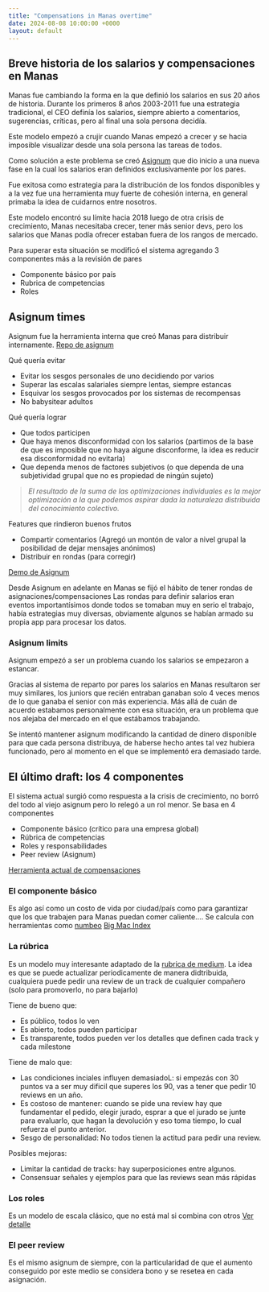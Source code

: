 ```yaml
---
title: "Compensations in Manas overtime"
date: 2024-08-08 10:00:00 +0000
layout: default
---
```


## Breve historia de los salarios y compensaciones en Manas

Manas fue cambiando la forma en la que definió los salarios en sus 20 años de historia.
Durante los primeros 8 años 2003-2011 fue una estrategia tradicional, el CEO definía los salarios, siempre abierto a comentarios, sugerencias, críticas, pero al final una sola persona decidía.

Este modelo empezó a crujir cuando Manas empezó a crecer y se hacia imposible visualizar desde una sola persona las tareas de todos.

Como solución a este problema se creó [Asignum](https://github.com/manastech/asignum) que dio inicio a una nueva fase en la cual los salarios eran definidos exclusivamente por los pares. 

Fue exitosa como estrategia para la distribución de los fondos disponibles y a la vez fue una herramienta muy fuerte de cohesión interna, en general primaba la idea de cuidarnos entre nosotros.

Este modelo encontró su límite hacia 2018 luego de otra crisis de crecimiento, Manas necesitaba crecer, tener más senior devs, pero los salarios que Manas podía ofrecer estaban fuera de los rangos de mercado.

Para superar esta situación se modificó el sistema agregando 3 componentes más a la 
revisión de pares
- Componente básico por país
- Rubrica de competencias
- Roles


## Asignum times 

Asignum fue la herramienta interna que creó Manas para distribuir internamente.
[Repo de asignum](https://github.com/manastech/asignum)

Qué quería evitar
- Evitar los sesgos personales de uno decidiendo por varios
- Superar las escalas salariales siempre lentas, siempre estancas
- Esquivar los sesgos provocados por los sistemas de recompensas
- No babysitear adultos

Qué quería lograr
- Que todos participen 
- Que haya menos disconformidad con los salarios (partimos de la base de que es imposible que no haya algune disconforme, la idea es reducir esa disconformidad no evitarla)
- Que dependa menos de factores subjetivos (o que dependa de una subjetividad grupal que no es propiedad de ningún sujeto)

> _El resultado de la suma de las optimizaciones individuales es la mejor optimización a la que podemos aspirar dada la naturaleza distribuida del conocimiento colectivo._

Features que rindieron buenos frutos
- Compartir comentarios (Agregó un montón de valor a nivel grupal la posibilidad de dejar mensajes anónimos) 
- Distribuir en rondas (para corregir)
 
[Demo de Asignum](http://localhost:3000/)

Desde Asignum en adelante en Manas se fijó el hábito de tener rondas de asignaciones/compensaciones
Las rondas para definir salarios eran eventos importantísimos donde todos se tomaban muy en serio el trabajo, había estrategias muy diversas, obviamente algunos se habían armado su propia app para procesar los datos.

### Asignum limits

Asignum empezó a ser un problema cuando los salarios se empezaron a estancar.

Gracias al sistema de reparto por pares los salarios en Manas resultaron ser muy similares, los juniors que recién entraban ganaban solo 4 veces menos de lo que ganaba el senior con más experiencia. Más allá de cuán de acuerdo estabamos personalmente con esa situación, era un problema que nos alejaba del mercado en el que estábamos trabajando.

Se intentó mantener asignum modificando la cantidad de dinero disponible para que cada persona distribuya, de haberse hecho antes tal vez hubiera funcionado, pero al momento en el que se implementó era demasiado tarde.

## El último draft: los 4 componentes

El sistema actual surgió como respuesta a la crisis de crecimiento, no borró del todo al viejo asignum pero lo relegó a un rol menor.
Se basa en 4 componentes
- Componente básico (crítico para una empresa global)
- Rúbrica de competencias
- Roles y responsabilidades
- Peer review (Asignum)

[Herramienta actual de compensaciones](https://compensation.manas.tech/)

### El componente básico

Es algo así como un costo de vida por ciudad/país como para garantizar que los que trabajen para Manas puedan comer caliente.... 
Se calcula con herramientas como [numbeo](https://www.numbeo.com/cost-of-living/country_result.jsp?country=Argentina) [Big Mac Index](https://www.economist.com/big-mac-index)

### La rúbrica

Es un modelo muy interesante adaptado de la [rubrica de medium](https://docs.google.com/spreadsheets/d/1EO-Dbsayn8Nz9Ii3MKcwRbt-EIJ2MjQdpoyhh0tBdZk/edit?gid=2049640133#gid=2049640133). 
La idea es que se puede actualizar periodicamente de manera didtribuida, cualquiera puede pedir una review de un track de cualquier compañero (solo para promoverlo, no para bajarlo)

Tiene de bueno que:
- Es público, todos lo ven
- Es abierto, todos pueden participar
- Es transparente, todos pueden ver los detalles que definen cada track y cada milestone

Tiene de malo que:
- Las condiciones inciales influyen demasiadoL: si empezás con 30 puntos va a ser muy dificil que superes los 90, vas a tener que pedir 10 reviews en un año.
- Es costoso de mantener: cuando se pide una review hay que fundamentar el pedido, elegir jurado, esprar a que el jurado se junte para evaluarlo, que hagan la devolución y eso toma tiempo, lo cual refuerza el punto anterior.
- Sesgo de personalidad: No todos tienen la actitud para pedir una review.

Posibles mejoras:
- Limitar la cantidad de tracks: hay superposiciones entre algunos.
- Consensuar señales y ejemplos para que las reviews sean más rápidas

### Los roles

Es un modelo de escala clásico, que no está mal si combina con otros
[Ver detalle](https://compensation.manas.tech/role)

### El peer review

Es el mismo asignum de siempre, con la particularidad de que el aumento conseguido por este medio se considera bono y se resetea en cada asignación.

